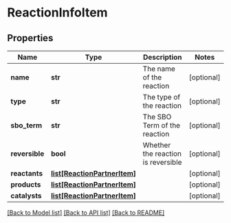 # ReactionInfoItem

## Properties
Name | Type | Description | Notes
------------ | ------------- | ------------- | -------------
**name** | **str** | The name of the reaction | [optional] 
**type** | **str** | The type of the reaction | [optional] 
**sbo_term** | **str** | The SBO Term of the reaction | [optional] 
**reversible** | **bool** | Whether the reaction is reversible | [optional] 
**reactants** | [**list[ReactionPartnerItem]**](ReactionPartnerItem.md) |  | [optional] 
**products** | [**list[ReactionPartnerItem]**](ReactionPartnerItem.md) |  | [optional] 
**catalysts** | [**list[ReactionPartnerItem]**](ReactionPartnerItem.md) |  | [optional] 

[[Back to Model list]](../README.md#documentation-for-models) [[Back to API list]](../README.md#documentation-for-api-endpoints) [[Back to README]](../README.md)

